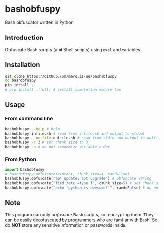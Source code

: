 # bashobfuspy
Bash obfuscator written in Python

## Introduction
Obfuscate Bash scripts (and Shell scripts) using `eval` and variables.

## Installation
```bash
git clone https://github.com/marquis-ng/bashobfuspy
cd bashobfuspy
pip install .
# pip install .[full] # install completion module too
```

## Usage
### From command line
```bash
bashobfuspy --help # help
bashobfuspy infile.sh # read from infile.sh and output to stdout
bashobfuspy --outfile outfile.sh # read from stdin and output to outfile.sh
bashobfuspy -c 3 # set chunk size to 3
bashobfuspy -n # do not randomize variable order
```

### From Python
```python
import bashobfuspy
# bashobfuspy.obfuscate(content, chunk_size=4, rand=True)
bashobfuspy.obfuscate("apt update; apt upgrade") # obfuscate string
bashobfuspy.obfuscate("find /etc =type f", chunk_size=5) # set chunk size to 5
bashobfuspy.obfuscate("echo 'python is awesome!'", rand=False) # do not randomize variable order
```

## Note
This program can only *obfuscate* Bash scripts, not encrypting them. They can be easily deobfuscated by programmers who are familiar with Bash. So, do **NOT** store any sensitive information or passwords inside.
